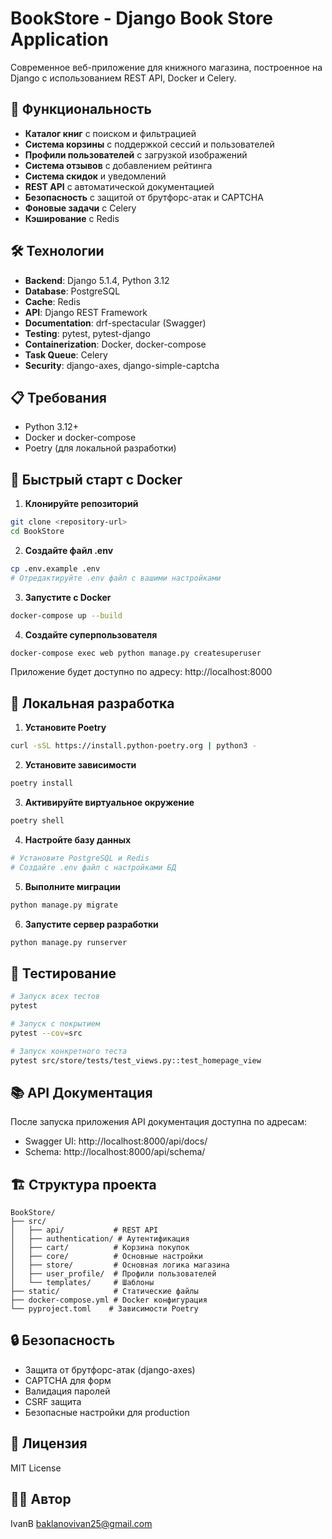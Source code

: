 # BookStore - Django Book Store Application

Современное веб-приложение для книжного магазина, построенное на Django с использованием REST API, Docker и Celery.

## 🚀 Функциональность

- **Каталог книг** с поиском и фильтрацией
- **Система корзины** с поддержкой сессий и пользователей
- **Профили пользователей** с загрузкой изображений
- **Система отзывов** с добавлением рейтинга
- **Система скидок** и уведомлений
- **REST API** с автоматической документацией
- **Безопасность** с защитой от брутфорс-атак и CAPTCHA
- **Фоновые задачи** с Celery
- **Кэширование** с Redis

## 🛠 Технологии

- **Backend**: Django 5.1.4, Python 3.12
- **Database**: PostgreSQL
- **Cache**: Redis
- **API**: Django REST Framework
- **Documentation**: drf-spectacular (Swagger)
- **Testing**: pytest, pytest-django
- **Containerization**: Docker, docker-compose
- **Task Queue**: Celery
- **Security**: django-axes, django-simple-captcha

## 📋 Требования

- Python 3.12+
- Docker и docker-compose
- Poetry (для локальной разработки)

## 🚀 Быстрый старт с Docker

1. **Клонируйте репозиторий**

```bash
git clone <repository-url>
cd BookStore
```

2. **Создайте файл .env**

```bash
cp .env.example .env
# Отредактируйте .env файл с вашими настройками
```

3. **Запустите с Docker**

```bash
docker-compose up --build
```

4. **Создайте суперпользователя**

```bash
docker-compose exec web python manage.py createsuperuser
```

Приложение будет доступно по адресу: http://localhost:8000

## 🔧 Локальная разработка

1. **Установите Poetry**

```bash
curl -sSL https://install.python-poetry.org | python3 -
```

2. **Установите зависимости**

```bash
poetry install
```

3. **Активируйте виртуальное окружение**

```bash
poetry shell
```

4. **Настройте базу данных**

```bash
# Установите PostgreSQL и Redis
# Создайте .env файл с настройками БД
```

5. **Выполните миграции**

```bash
python manage.py migrate
```

6. **Запустите сервер разработки**

```bash
python manage.py runserver
```

## 🧪 Тестирование

```bash
# Запуск всех тестов
pytest

# Запуск с покрытием
pytest --cov=src

# Запуск конкретного теста
pytest src/store/tests/test_views.py::test_homepage_view
```

## 📚 API Документация

После запуска приложения API документация доступна по адресам:

- Swagger UI: http://localhost:8000/api/docs/
- Schema: http://localhost:8000/api/schema/

## 🏗 Структура проекта

```
BookStore/
├── src/
│   ├── api/           # REST API
│   ├── authentication/ # Аутентификация
│   ├── cart/          # Корзина покупок
│   ├── core/          # Основные настройки
│   ├── store/         # Основная логика магазина
│   ├── user_profile/  # Профили пользователей
│   └── templates/     # Шаблоны
├── static/            # Статические файлы
├── docker-compose.yml # Docker конфигурация
└── pyproject.toml    # Зависимости Poetry
```

## 🔒 Безопасность

- Защита от брутфорс-атак (django-axes)
- CAPTCHA для форм
- Валидация паролей
- CSRF защита
- Безопасные настройки для production

## 📝 Лицензия

MIT License

## 👨‍💻 Автор

IvanB <baklanovivan25@gmail.com>
